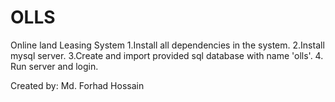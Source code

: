 # OLLS
Online land Leasing System
1.Install all dependencies in the system.
2.Install mysql server.
3.Create and import provided sql database with name 'olls'.
4. Run server and login.


Created by: 
Md. Forhad Hossain
